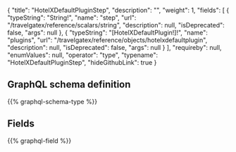 {
  "title": "HotelXDefaultPluginStep",
  "description": "",
  "weight": 1,
  "fields": [
    {
      "typeString": "String!",
      "name": "step",
      "url": "/travelgatex/reference/scalars/string",
      "description": null,
      "isDeprecated": false,
      "args": null
    },
    {
      "typeString": "[HotelXDefaultPlugin!]!",
      "name": "plugins",
      "url": "/travelgatex/reference/objects/hotelxdefaultplugin",
      "description": null,
      "isDeprecated": false,
      "args": null
    }
  ],
  "requireby": null,
  "enumValues": null,
  "operator": "type",
  "typename": "HotelXDefaultPluginStep",
  "hideGithubLink": true
}
## GraphQL schema definition

{{% graphql-schema-type %}}

## Fields

{{% graphql-field %}}

